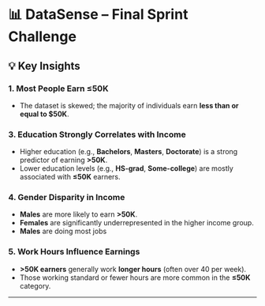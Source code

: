 # 📊 DataSense – Final Sprint Challenge



## 💡 Key Insights

### 1. Most People Earn ≤50K
- The dataset is skewed; the majority of individuals earn **less than or equal to $50K**.


### 3. Education Strongly Correlates with Income
- Higher education (e.g., **Bachelors**, **Masters**, **Doctorate**) is a strong predictor of earning **>50K**.
- Lower education levels (e.g., **HS-grad**, **Some-college**) are mostly associated with **≤50K** earners.

### 4. Gender Disparity in Income
- **Males** are more likely to earn **>50K**.
- **Females** are significantly underrepresented in the higher income group.
- **Males** are doing most jobs

### 5. Work Hours Influence Earnings
- **>50K earners** generally work **longer hours** (often over 40 per week).
- Those working standard or fewer hours are more common in the **≤50K** category.

---


